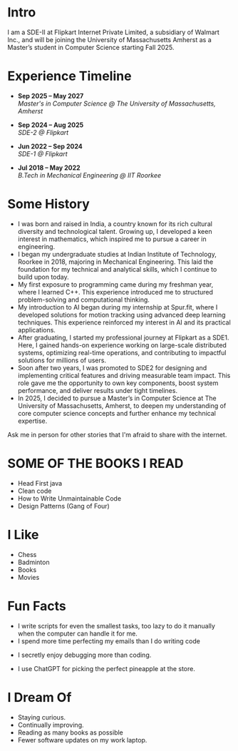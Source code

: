 # Intro

I am a SDE-II at Flipkart Internet Private Limited, a subsidiary of Walmart Inc., and will be joining the University of Massachusetts Amherst as a Master’s student in Computer Science starting Fall 2025.

# Experience Timeline
- **Sep 2025 – May 2027**  
  _Master's in Computer Science @ The University of Massachusetts, Amherst_

- **Sep 2024 – Aug 2025**  
  _SDE-2 @ Flipkart_

- **Jun 2022 – Sep 2024**  
  _SDE-1 @ Flipkart_

- **Jul 2018 – May 2022**  
  _B.Tech in Mechanical Engineering @ IIT Roorkee_

# Some History

- I was born and raised in India, a country known for its rich cultural diversity and technological talent. Growing up, I developed a keen interest in mathematics, which inspired me to pursue a career in engineering.
- I began my undergraduate studies at Indian Institute of Technology, Roorkee in 2018, majoring in Mechanical Engineering. This laid the foundation for my technical and analytical skills, which I continue to build upon today.
- My first exposure to programming came during my freshman year, where I learned C++. This experience introduced me to structured problem-solving and computational thinking.
- My introduction to AI began during my internship at Spur.fit, where I developed solutions for motion tracking using advanced deep learning techniques. This experience reinforced my interest in AI and its practical applications.
- After graduating, I started my professional journey at Flipkart as a SDE1. Here, I gained hands-on experience working on large-scale distributed systems, optimizing real-time operations, and contributing to impactful solutions for millions of users.
- Soon after two years, I was promoted to SDE2 for designing and implementing critical features and driving measurable team impact. This role gave me the opportunity to own key components, boost system performance, and deliver results under tight timelines.
- In 2025, I decided to pursue a Master’s in Computer Science at The University of Massachusetts, Amherst, to deepen my understanding of core computer science concepts and further enhance my technical expertise.

Ask me in person for other stories that I'm afraid to share with the internet.

# SOME OF THE BOOKS I READ
- Head First java
- Clean code
- How to Write Unmaintainable Code
- Design Patterns (Gang of Four)

# I Like

- Chess
- Badminton
- Books
- Movies

<!-- # Travel / Geography

- I am originally from Buffalo, New York. I have since lived in Palo Alto, Mountain View, San Francisco, Seattle, and New York City.
- I've been to approximately 50 countries, some of which I have forgotten, many of which I would like to revisit.
- In 2016, I visited Canada, Ethiopia, Austria, Germany, Belgium, Ireland, Northern Ireland, Italy, Romania, Sweden, Norway, Svalbard, Panama, Costa Rica, Uganda, Japan, and the UAE, mostly in that order.
- In 2017, I visited Canada, Japan, Denmark, Germany, Sweden, Estonia, Russia, the Netherlands, Belgium, the U.K., Spain, Iceland, France, Switzerland, Ethiopia, and Luxembourg.
- In 2018, I visited Canada, France, Italy, Israel, and the U.K.
- In 2019, I visited Canada, England, France, and Switzerland.
- In 2020, I traveled barely 20 blocks. I stayed in New York and remodeled an apartment.
- In 2021, I continued remodeling an apartment.
- In 2022, I switched jobs and visited the UK, France, Greece, Belgium, Luxembourg, Germany, and Kenya.
- In 2023, I visited France, the UK, Ireland, and Rwanda.
- I am an Oregon Trail II enthusiast. -->

# Fun Facts

- I write scripts for even the smallest tasks, too lazy to do it manually when the computer can handle it for me.
- I spend more time perfecting my emails than I do writing code
<!-- - I have a love-hate relationship with coding: it powers my work but makes me question my sleep schedule. -->
<!-- - I decided to pursue a Master’s degree because I wanted to understand why my own scripts from professional work sometimes got executed "by chance." -->
- I secretly enjoy debugging more than coding.
<!-- - I’ve learned over five programming languages, but somehow, I still leave the syntax part to GitHub Copilot. -->
<!-- - I can watch any sport, but playing them is where I draw the line. -->
- I use ChatGPT for picking the perfect pineapple at the store.

# I Dream Of

- Staying curious.
- Continually improving.
- Reading as many books as possible
- Fewer software updates on my work laptop.

<!-- # Websites from People I Admire

- [Alex Peysakhovich](http://alexpeys.github.io/)
- [Chris Lengerich](http://www.chrislengerich.com/)
- [Chris Saad](https://www.chrissaad.com/)
- [Duncan Tomlin](http://duncantomlin.com/)
- [Ed Kearney](https://edkearney.com/)
- [Hawley Moore](http://hawleymoore.com/)
- [Holman Gao](https://golmansax.com/)
- [Ian Webster](http://ianww.com/)
- [Johanna Flato](https://www.johannaflato.com/)
- [Judy Mou](http://www.judymou.com/)
- [Judy Suh](https://www.judysuh.com/)
- [Kristina Monakhova](https://kristinamonakhova.com/)
- [Noah Trueblood](http://notrueblood.com/)
- [Ruoxi Wang](http://ruoxiw.com/)
- [Tom Sachs](https://www.tomsachs.org/)
- [Will Holley](https://willholley.com/)

If we are friends and you feel like you belong on this list, you're probably right. Submit a PR, or ask me, and I'll add you. -->
